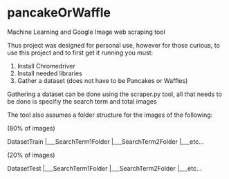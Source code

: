 # pancakeOrWaffle
Machine Learning and Google Image web scraping tool

Thus project was designed for personal use, however for those curious, to use this project and to first get it running you must:

1. Install Chromedriver
2. Install needed libraries
3. Gather a dataset (does not have to be Pancakes or Waffles)

Gathering a dataset can be done using the scraper.py tool, all that needs to be done is specifiy the search term and total images

The tool also assumes a folder structure for the images of the following:

(80% of images)

DatasetTrain
      |___SearchTerm1Folder
      |___SearchTerm2Folder
      |___etc...

(20% of images)

DatasetTest
      |___SearchTerm1Folder
      |___SearchTerm2Folder
      |___etc...
 
